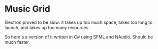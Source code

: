 # Music Grid
Electron proved to be slow: it takes up too much space, takes too long to launch, and takes up too many resources.

So here's a version of it written in C# using SFML and NAudio. Should be much faster.
